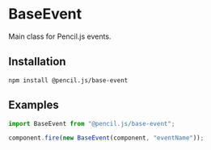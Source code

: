 # BaseEvent

Main class for Pencil.js events.


## Installation

    npm install @pencil.js/base-event


## Examples

```js
import BaseEvent from "@pencil.js/base-event";

component.fire(new BaseEvent(component, "eventName"));
```
